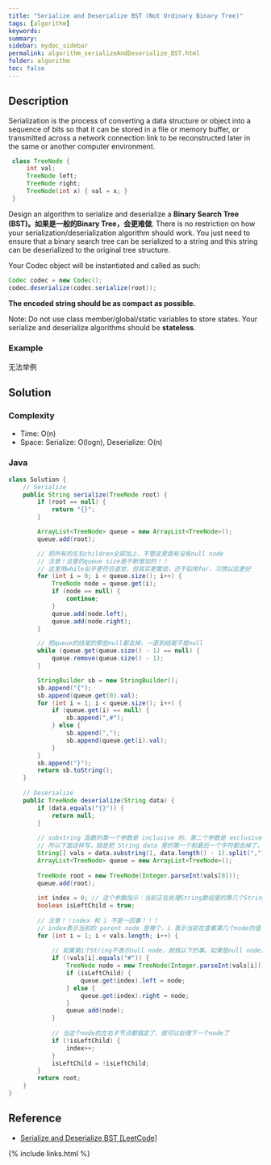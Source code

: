 ```yaml
---
title: "Serialize and Deserialize BST (Not Ordinary Binary Tree)"
tags: [algorithm]
keywords:
summary:
sidebar: mydoc_sidebar
permalink: algorithm_serializeAndDeserialize_BST.html
folder: algorithm
toc: false
---
```


## Description
Serialization is the process of converting a data structure or object into a sequence of bits so that it can be stored in a file or memory buffer, or transmitted across a network connection link to be reconstructed later in the same or another computer environment.
```java
 class TreeNode {
     int val;
     TreeNode left;
     TreeNode right;
     TreeNode(int x) { val = x; }
 }
```
Design an algorithm to serialize and deserialize a **Binary Search Tree (BST)。如果是一般的Binary Tree，会更难做**. There is no restriction on how your serialization/deserialization algorithm should work. You just need to ensure that a binary search tree can be serialized to a string and this string can be deserialized to the original tree structure.

Your Codec object will be instantiated and called as such:
```java
Codec codec = new Codec();
codec.deserialize(codec.serialize(root));
```
**The encoded string should be as compact as possible.**

Note: Do not use class member/global/static variables to store states. Your serialize and deserialize algorithms should be **stateless**.

### Example
无法举例

## Solution

### Complexity
* Time: O(n)
* Space: Serialize: O(logn), Deserialize: O(n)

### Java
```java
class Solution {
    // Serialize
    public String serialize(TreeNode root) {
        if (root == null) {
            return "{}";
        }

        ArrayList<TreeNode> queue = new ArrayList<TreeNode>();
        queue.add(root);

        // 把所有的左右children全部加上，不管这里面有没有null node
        // 注意！这里的queue size是不断增加的！！
        // 这里用while似乎更符合直觉，但其实更繁琐，还不如用for，习惯以后更好
        for (int i = 0; i < queue.size(); i++) {
            TreeNode node = queue.get(i);
            if (node == null) {
                continue;
            }
            queue.add(node.left);
            queue.add(node.right);
        }

        // 把queue的结尾的那些null都去掉，一直到结尾不是null
        while (queue.get(queue.size() - 1) == null) {
            queue.remove(queue.size() - 1);
        }

        StringBuilder sb = new StringBuilder();
        sb.append("{");
        sb.append(queue.get(0).val);
        for (int i = 1; i < queue.size(); i++) {
            if (queue.get(i) == null) {
                sb.append(",#");
            } else {
                sb.append(",");
                sb.append(queue.get(i).val);
            }
        }
        sb.append("}");
        return sb.toString();
    }
    
    // Deserialize
    public TreeNode deserialize(String data) {
        if (data.equals("{}")) {
            return null;
        }
        
        // substring 函数的第一个参数是 inclusive 的，第二个参数是 exclusive 的
        // 所以下面这样写，就是把 String data 里的第一个和最后一个字符都去掉了，即花括号
        String[] vals = data.substring(1, data.length() - 1).split(",");
        ArrayList<TreeNode> queue = new ArrayList<TreeNode>();
        
        TreeNode root = new TreeNode(Integer.parseInt(vals[0]));
        queue.add(root);
        
        int index = 0; // 这个参数指示：当前正在处理String数组里的第几个String
        boolean isLeftChild = true;
        
        // 注意！！index 和 i 不是一回事！！！
        // index表示当前的 parent node 是哪个，i 表示当前在查看第几个node的值
        for (int i = 1; i < vals.length; i++) {
            
            // 如果第i个String不表示null node，就做以下的事。如果是null node，就什么也不做
            if (!vals[i].equals("#")) {
                TreeNode node = new TreeNode(Integer.parseInt(vals[i]));
                if (isLeftChild) {
                    queue.get(index).left = node;
                } else {
                    queue.get(index).right = node;
                }
                queue.add(node);
            }
            
            // 当这个node的左右子节点都搞定了，就可以处理下一个node了
            if (!isLeftChild) {
                index++;
            }
            isLeftChild = !isLeftChild;
        }
        return root;
    }
}
```

## Reference
* [Serialize and Deserialize BST [LeetCode]](https://leetcode.com/problems/serialize-and-deserialize-bst/description/)

{% include links.html %}
